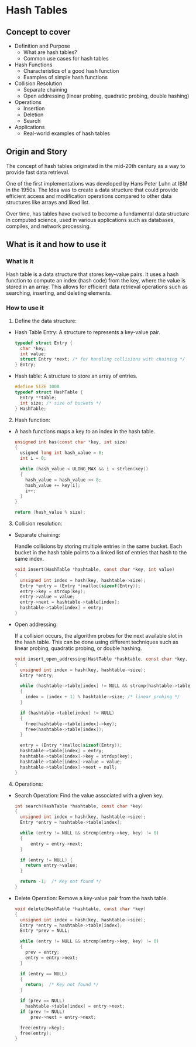 # Hash Tables

## Concept to cover

- Definition and Purpose
  - What are hash tables?
  - Common use cases for hash tables
- Hash Functions
  - Characteristics of a good hash function
  - Examples of simple hash functions
- Collision Resolution
  - Separate chaining
  - Open addressing (linear probing, quadratic probing, double hashing)
- Operations
  - Insertion
  - Deletion
  - Search
- Applications
  - Real-world examples of hash tables

## Origin and Story

The concept of hash tables originated in the mid-20th century as a way to provide fast data retrieval.

One of the first implementations was developed by Hans Peter Luhn at IBM in the 1950s. The Idea was to create a data structure that could provide efficient access and modification operations compared to other data structures like arrays and liked list.

Over time, has tables have evolved to become a fundamental data structure in computed science, used in various applications such as databases, compiles, and network processing.

## What is it and how to use it

### What is it

Hash table is a data structure that stores key-value pairs. It uses a hash function to compute an index (hash code) from the key, where the value is stored in an array. This allows for efficient data retrieval operations such as searching, inserting, and deleting elements.

### How to use it

1. Define the data structure:

- Hash Table Entry: A structure to represents a key-value pair.
  ```c
  typedef struct Entry {
    char *key;
    int value;
    struct Entry *next; /* for handling collisions with chaining */
  } Entry;
  ```
- Hash table: A structure to store an array of entries.
  ```c
  #define SIZE 1000
  typedef struct HashTable {
    Entry **table;
    int size; /* size of buckets */
  } HashTable;
  ```

2. Hash function:

- A hash functions maps a key to an index in the hash table.

  ```c
  unsigned int has(const char *key, int size)
  {
    usigned long int hash_value = 0;
    int i = 0;

    while (hash_value < ULONG_MAX && i < strlen(key))
    {
      hash_value = hash_value << 8;
      hash_value += key[i];
      i++;
    }
  }

  return (hash_value % size);
  ```

3. Collision resolution:

- Separate chaining:

  Handle collisions by storing multiple entries in the same bucket. Each bucket in the hash table points to a linked list of entries that hash to the same index.

  ```c
  void insert(HashTable *hashtable, const char *key, int value)
  {
    unsigned int index = hash(key, hashtable->size);
    Entry *entry = (Entry *)malloc(sizeof(Entry));
    entry->key = strdup(key);
    entry->value = value;
    entry->next = hashtable->table[index];
    hashtable->table[index] = entry;
  }
  ```

- Open addressing:

  If a collision occurs, the algorithm probes for the next available slot in the hash table. This can be done using different techniques such as linear probing, quadratic probing, or double hashing.

  ```c
  void insert_open_addressing(HastTable *hashtable, const char *key, int value)
  {
    unsigned int index = hash(key, hashtable->size);
    Entry *entry;

    while (hashtable->table[index] != NULL && strcmp(hashtable->table[index]->key, key) != 0)
    {
      index = (index + 1) % hashtable->size; /* linear probing */
    }

    if (hashtable->table[index] != NULL)
    {
      free(hashtable->table[index]->key);
      free(hashtable->table[index]);
    }

    entry = (Entry *)malloc(sizeof(Entry));
    hashtable->table[index] = entry;
    hashtable->table[index]->key = strdup(key);
    hashtable->table[index]->value = value;
    hashtable->table[index]->next = null;
  }
  ```

4. Operations:

- Search Operation:
  Find the value associated with a given key.

  ```c
  int search(HashTable *hashtable, const char *key)
  {
    unsigned int index = hash(key, hashtable->size);
    Entry *entry = hashtable->table[index];

    while (entry != NULL && strcmp(entry->key, key) != 0)
    {
        entry = entry->next;
    }

    if (entry != NULL) {
      return entry->value;
    }

    return -1;  /* Key not found */
  }
  ```

- Delete Operation:
  Remove a key-value pair from the hash table.

  ```c
  void delete(HashTable *hashtable, const char *key)
  {
    unsigned int index = hash(key, hashtable->size);
    Entry *entry = hashtable->table[index];
    Entry *prev = NULL;

    while (entry != NULL && strcmp(entry->key, key) != 0)
    {
      prev = entry;
      entry = entry->next;
    }

    if (entry == NULL)
    {
      return;  /* Key not found */
    }

    if (prev == NULL)
      hashtable->table[index] = entry->next;
    if (prev != NULL)
        prev->next = entry->next;

    free(entry->key);
    free(entry);
  }
  ```
